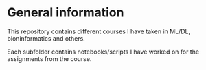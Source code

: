 # General information

This repository contains different courses I have taken in ML/DL, bioninformatics and others. 

Each subfolder contains notebooks/scripts I have worked on for the assignments from the course.

